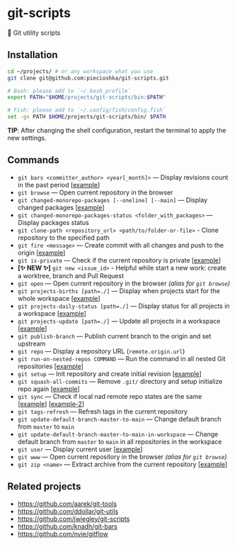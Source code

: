 # git-scripts

🔨 Git utility scripts

## Installation

```bash
cd ~/projects/ # or any workspace what you use
git clone git@github.com:piecioshka/git-scripts.git

# Bash: please add to `~/.bash_profile`
export PATH="$HOME/projects/git-scripts/bin:$PATH"

# Fish: please add to `~/.config/fish/config.fish`
set -gx PATH $HOME/projects/git-scripts/bin/ $PATH
```

**TIP**: After changing the shell configuration, restart the terminal to apply the new settings.

## Commands

- `git bars <committer_author> <year[_month]>` — Display revisions count in the past period [[example](examples/git-bars.example)]
- `git browse` — Open current repository in the browser
- `git changed-monorepo-packages [--oneline] [--main]` — Display changed packages [[example](examples/git-changed-monorepo-packages.example)]
- `git changed-monorepo-packages-status <folder_with_packages>` — Display packages status
- `git clone-path <repository_url> <path/to/folder-or-file>` - Clone repository to the specified path
- `git fire <message>` — Create commit with all changes and push to the origin [[example](examples/git-fire.example)]
- `git is-private` — Check if the current repository is private [[example](examples/git-is-private.example)]
- **[✨ NEW ✨]** `git new <issue_id>` - Helpful while start a new work: create a worktree, branch and Pull Request
- `git open` — Open current repository in the browser _(alias for `git browse`)_
- `git projects-births [path=./]` — Display when projects start for the whole workspace [[example](examples/git-projects-births.example)]
- `git projects-daily-status [path=./]` — Display status for all projects in a workspace [[example](examples/git-projects-daily-status.example)]
- `git projects-update [path=./]` — Update all projects in a workspace [[example](examples/git-projects-update.example)]
- `git publish-branch` — Publish current branch to the origin and set upstream
- `git repo` — Display a repository URL (`remote.origin.url`)
- `git run-on-nested-repos COMMAND` — Run the command in all nested Git repositories [[example](examples/git-run-on-nested-repos.example)]
- `git setup` — Init repository and create initial revision [[example](examples/git-setup.example)]
- `git squash-all-commits` — Remove `.git/` directory and setup initialize repo again [[example](examples/git-squash-all-commits.example)]
- `git sync` — Check if local nad remote repo states are the same [[example](examples/git-sync.example)] [[example-2](examples/git-sync-verbose.example)]
- `git tags-refresh` — Refresh tags in the current repository
- `git update-default-branch-master-to-main` — Change default branch from `master` to `main`
- `git update-default-branch-master-to-main-in-workspace` — Change default branch from `master` to `main` in all repositories in the workspace
- `git user` — Display current user [[example](examples/git-user.example)]
- `git www` — Open current repository in the browser _(alias for `git browse`)_
- `git zip <name>` — Extract archive from the current repository [[example](examples/git-zip.example)]

## Related projects

- https://github.com/aarek/git-tools
- https://github.com/ddollar/git-utils
- https://github.com/jwiegley/git-scripts
- https://github.com/knadh/git-bars
- https://github.com/nvie/gitflow
